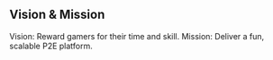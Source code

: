 ## Vision & Mission
Vision: Reward gamers for their time and skill.
Mission: Deliver a fun, scalable P2E platform.